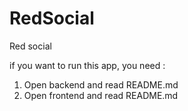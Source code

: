 # RedSocial
Red social 

if you want to run this app, you need :

1. Open backend and read README.md 
2. Open frontend and read README.md